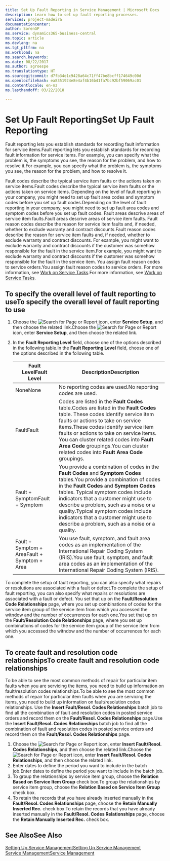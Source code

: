 ```yaml
---
title: Set Up Fault Reporting in Service Management | Microsoft Docs
description: Learn how to set up fault reporting processes.
services: project-madeira
documentationcenter: 
author: SorenGP
ms.service: dynamics365-business-central
ms.topic: article
ms.devlang: na
ms.tgt_pltfrm: na
ms.workload: na
ms.search.keywords: 
ms.date: 08/22/2017
ms.author: sgroespe
ms.translationtype: HT
ms.sourcegitcommit: d7fb34e1c9428a64c71ff47be8bcff174649c00d
ms.openlocfilehash: ea8351924e8e4af4b16b41fa7bc92bf59069ac01
ms.contentlocale: en-nz
ms.lasthandoff: 03/22/2018

---
```


# <a name="set-up-fault-reporting"></a><span data-ttu-id="a0dc4-103">Set Up Fault Reporting</span><span class="sxs-lookup"><span data-stu-id="a0dc4-103">Set Up Fault Reporting</span></span>
<span data-ttu-id="a0dc4-104">Fault reporting lets you establish standards for recording fault information for service items.</span><span class="sxs-lookup"><span data-stu-id="a0dc4-104">Fault reporting lets you establish standards for recording fault information for service items.</span></span> <span data-ttu-id="a0dc4-105">For example, you can specify what the problem is, the symptoms you see, the reason for the problem, and how to resolve it.</span><span class="sxs-lookup"><span data-stu-id="a0dc4-105">For example, you can specify what the problem is, the symptoms you see, the reason for the problem, and how to resolve it.</span></span>  

<span data-ttu-id="a0dc4-106">Fault codes describe the typical service item faults or the actions taken on service items.</span><span class="sxs-lookup"><span data-stu-id="a0dc4-106">Fault codes describe the typical service item faults or the actions taken on service items.</span></span> <span data-ttu-id="a0dc4-107">Depending on the level of fault reporting in your company, you might need to set up fault area codes and symptom codes before you set up fault codes.</span><span class="sxs-lookup"><span data-stu-id="a0dc4-107">Depending on the level of fault reporting in your company, you might need to set up fault area codes and symptom codes before you set up fault codes.</span></span> <span data-ttu-id="a0dc4-108">Fault areas descrive areas of service item faults.</span><span class="sxs-lookup"><span data-stu-id="a0dc4-108">Fault areas descrive areas of service item faults.</span></span> <span data-ttu-id="a0dc4-109">Fault reason codes describe the reason for service item faults and, if needed, whether to exclude warranty and contract discounts.</span><span class="sxs-lookup"><span data-stu-id="a0dc4-109">Fault reason codes describe the reason for service item faults and, if needed, whether to exclude warranty and contract discounts.</span></span> <span data-ttu-id="a0dc4-110">For example, you might want to exclude warranty and contract discounts if the customer was somehow responsible for the fault in the service item.</span><span class="sxs-lookup"><span data-stu-id="a0dc4-110">For example, you might want to exclude warranty and contract discounts if the customer was somehow responsible for the fault in the service item.</span></span> <span data-ttu-id="a0dc4-111">You assign fault reason codes to service orders.</span><span class="sxs-lookup"><span data-stu-id="a0dc4-111">You assign fault reason codes to service orders.</span></span> <span data-ttu-id="a0dc4-112">For more information, see [Work on Service Tasks](service-how-to-work-on-service-tasks.md).</span><span class="sxs-lookup"><span data-stu-id="a0dc4-112">For more information, see [Work on Service Tasks](service-how-to-work-on-service-tasks.md).</span></span>  

## <a name="to-specify-the-overall-level-of-fault-reporting-to-use"></a><span data-ttu-id="a0dc4-113">To specify the overall level of fault reporting to use</span><span class="sxs-lookup"><span data-stu-id="a0dc4-113">To specify the overall level of fault reporting to use</span></span>
1. <span data-ttu-id="a0dc4-114">Choose the ![Search for Page or Report](media/ui-search/search_small.png "Search for Page or Report icon") icon, enter **Service Setup**, and then choose the related link.</span><span class="sxs-lookup"><span data-stu-id="a0dc4-114">Choose the ![Search for Page or Report](media/ui-search/search_small.png "Search for Page or Report icon") icon, enter **Service Setup**, and then choose the related link.</span></span> 
2. <span data-ttu-id="a0dc4-115">In the **Fault Reporting Level** field, choose one of the options described in the following table.</span><span class="sxs-lookup"><span data-stu-id="a0dc4-115">In the **Fault Reporting Level** field, choose one of the options described in the following table.</span></span>  
  
    |<span data-ttu-id="a0dc4-116">**Fault Level**</span><span class="sxs-lookup"><span data-stu-id="a0dc4-116">**Fault Level**</span></span>|<span data-ttu-id="a0dc4-117">**Description**</span><span class="sxs-lookup"><span data-stu-id="a0dc4-117">**Description**</span></span>|  
    |------------|-------------|  
    |<span data-ttu-id="a0dc4-118">None</span><span class="sxs-lookup"><span data-stu-id="a0dc4-118">None</span></span> | <span data-ttu-id="a0dc4-119">No reporting codes are used.</span><span class="sxs-lookup"><span data-stu-id="a0dc4-119">No reporting codes are used.</span></span>|  
    |<span data-ttu-id="a0dc4-120">Fault</span><span class="sxs-lookup"><span data-stu-id="a0dc4-120">Fault</span></span> | <span data-ttu-id="a0dc4-121">Codes are listed in the **Fault Codes** table.</span><span class="sxs-lookup"><span data-stu-id="a0dc4-121">Codes are listed in the **Fault Codes** table.</span></span> <span data-ttu-id="a0dc4-122">These codes identify service item faults or actions to take on service items.</span><span class="sxs-lookup"><span data-stu-id="a0dc4-122">These codes identify service item faults or actions to take on service items.</span></span> <span data-ttu-id="a0dc4-123">You can cluster related codes into **Fault Area Code** groupings.</span><span class="sxs-lookup"><span data-stu-id="a0dc4-123">You can cluster related codes into **Fault Area Code** groupings.</span></span>|  
    |<span data-ttu-id="a0dc4-124">Fault + Symptom</span><span class="sxs-lookup"><span data-stu-id="a0dc4-124">Fault + Symptom</span></span> | <span data-ttu-id="a0dc4-125">You provide a combination of codes in the **Fault Codes** and **Symptom Codes** tables.</span><span class="sxs-lookup"><span data-stu-id="a0dc4-125">You provide a combination of codes in the **Fault Codes** and **Symptom Codes** tables.</span></span> <span data-ttu-id="a0dc4-126">Typical symptom codes include indicators that a customer might use to describe a problem, such as a noise or a quality.</span><span class="sxs-lookup"><span data-stu-id="a0dc4-126">Typical symptom codes include indicators that a customer might use to describe a problem, such as a noise or a quality.</span></span>|  
    |<span data-ttu-id="a0dc4-127">Fault + Symptom + Area</span><span class="sxs-lookup"><span data-stu-id="a0dc4-127">Fault + Symptom + Area</span></span> | <span data-ttu-id="a0dc4-128">You use fault, symptom, and fault area codes as an implementation of the International Repair Coding System (IRIS).</span><span class="sxs-lookup"><span data-stu-id="a0dc4-128">You use fault, symptom, and fault area codes as an implementation of the International Repair Coding System (IRIS).</span></span>|  
  
<span data-ttu-id="a0dc4-129">To complete the setup of fault reporting, you can also specify what repairs or resolutions are associated with a fault or defect.</span><span class="sxs-lookup"><span data-stu-id="a0dc4-129">To complete the setup of fault reporting, you can also specify what repairs or resolutions are associated with a fault or defect.</span></span> <span data-ttu-id="a0dc4-130">You set that up on the **Fault/Resolution Code Relationships** page, where you set up combinations of codes for the service item group of the service item from which you accessed the witndow and the number of occurrences for each one.</span><span class="sxs-lookup"><span data-stu-id="a0dc4-130">You set that up on the **Fault/Resolution Code Relationships** page, where you set up combinations of codes for the service item group of the service item from which you accessed the witndow and the number of occurrences for each one.</span></span>

## <a name="to-create-fault-and-resolution-code-relationships"></a><span data-ttu-id="a0dc4-131">To create fault and resolution code relationships</span><span class="sxs-lookup"><span data-stu-id="a0dc4-131">To create fault and resolution code relationships</span></span>
<!--this needs to go in a working with topic-->
<span data-ttu-id="a0dc4-132">To be able to see the most common methods of repair for particular item faults when you are servicing the items, you need to build up information on fault/resolution codes relationships.</span><span class="sxs-lookup"><span data-stu-id="a0dc4-132">To be able to see the most common methods of repair for particular item faults when you are servicing the items, you need to build up information on fault/resolution codes relationships.</span></span> <span data-ttu-id="a0dc4-133">Use the **Insert Fault/Resol. Codes Relationships** batch job to find all the combination of fault and resolution codes in posted service orders and record them on the **Fault/Resol. Codes Relationships** page.</span><span class="sxs-lookup"><span data-stu-id="a0dc4-133">Use the **Insert Fault/Resol. Codes Relationships** batch job to find all the combination of fault and resolution codes in posted service orders and record them on the **Fault/Resol. Codes Relationships** page.</span></span> 
  
1. <span data-ttu-id="a0dc4-134">Choose the ![Search for Page or Report](media/ui-search/search_small.png "Search for Page or Report icon") icon, enter **Insert Fault/Resol. Codes Relationships**, and then choose the related link.</span><span class="sxs-lookup"><span data-stu-id="a0dc4-134">Choose the ![Search for Page or Report](media/ui-search/search_small.png "Search for Page or Report icon") icon, enter **Insert Fault/Resol. Codes Relationships**, and then choose the related link.</span></span>  
2. <span data-ttu-id="a0dc4-135">Enter dates to define the period you want to include in the batch job.</span><span class="sxs-lookup"><span data-stu-id="a0dc4-135">Enter dates to define the period you want to include in the batch job.</span></span>  
3. <span data-ttu-id="a0dc4-136">To group the relationships by service item group, choose the **Relation Based on Service Item Group** check box.</span><span class="sxs-lookup"><span data-stu-id="a0dc4-136">To group the relationships by service item group, choose the **Relation Based on Service Item Group** check box.</span></span>  
4. <span data-ttu-id="a0dc4-137">To retain the records that you have already inserted manually in the **Fault/Resol. Codes Relationships** page, choose the **Retain Manually Inserted Rec.** check box.</span><span class="sxs-lookup"><span data-stu-id="a0dc4-137">To retain the records that you have already inserted manually in the **Fault/Resol. Codes Relationships** page, choose the **Retain Manually Inserted Rec.** check box.</span></span>  

## <a name="see-also"></a><span data-ttu-id="a0dc4-138">See Also</span><span class="sxs-lookup"><span data-stu-id="a0dc4-138">See Also</span></span>
[<span data-ttu-id="a0dc4-139">Setting Up Service Management</span><span class="sxs-lookup"><span data-stu-id="a0dc4-139">Setting Up Service Management</span></span>](service-setup-service.md)  
[<span data-ttu-id="a0dc4-140">Service Management</span><span class="sxs-lookup"><span data-stu-id="a0dc4-140">Service Management</span></span>](service-service.md)  

